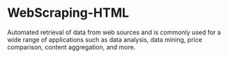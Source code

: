 # WebScraping-HTML
Automated retrieval of data from web sources and is commonly used for a wide range of applications such as data analysis, data mining, price comparison, content aggregation, and more.
